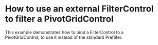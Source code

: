 # How to use an external FilterControl to filter a PivotGridControl


<p>This example demonstrates how to bind a FilterControl to a PivotGridControl, to use it instead of the standard Prefilter.</p>

<br/>


